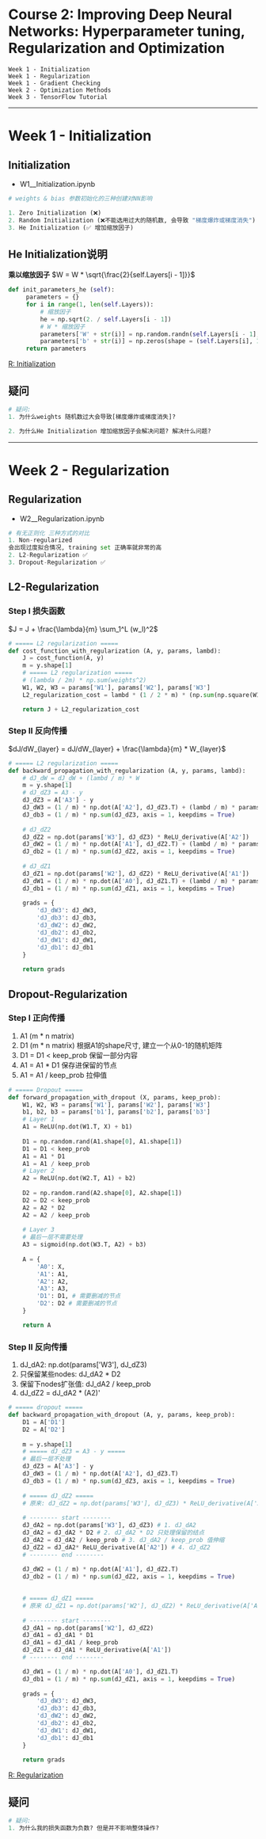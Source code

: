 
# Course 2: Improving Deep Neural Networks: Hyperparameter tuning, Regularization and Optimization

```
Week 1 - Initialization
Week 1 - Regularization
Week 1 - Gradient Checking
Week 2 - Optimization Methods
Week 3 - TensorFlow Tutorial
```

***

# Week 1 - Initialization

## Initialization
- W1__Initialization.ipynb

```python
# weights & bias 参数初始化的三种创建对NN影响

1. Zero Initialization (❌)
2. Random Initialization (❌不能选用过大的随机数, 会导致 "梯度爆炸或梯度消失")
3. He Initialization (✅ 增加缩放因子)
```

## He Initialization说明

**乘以缩放因子** 
$W = W * \sqrt{\frac{2}{self.Layers[i - 1]}}$

```python
def init_parameters_he (self):
     parameters = {}
     for i in range(1, len(self.Layers)):
         # 缩放因子
         he = np.sqrt(2. / self.Layers[i - 1])
         # W * 缩放因子
         parameters['W' + str(i)] = np.random.randn(self.Layers[i - 1], self.Layers[i]) * he
         parameters['b' + str(i)] = np.zeros(shape = (self.Layers[i], 1))
     return parameters
```

[R: Initialization](https://github.com/Kulbear/deep-learning-coursera/blob/master/Improving%20Deep%20Neural%20Networks%20Hyperparameter%20tuning%2C%20Regularization%20and%20Optimization/Initialization.ipynb)

## 疑问
```python
# 疑问:
1. 为什么weights 随机数过大会导致[梯度爆炸或梯度消失]?

2. 为什么He Initialization 增加缩放因子会解决问题? 解决什么问题?
```
***


# Week 2 - Regularization

## Regularization
- W2__Regularization.ipynb

```python
# 有无正则化 三种方式的对比
1. Non-regularized
会出现过度拟合情况, training set 正确率就非常的高
2. L2-Regularization ✅
3. Dropout-Regularization ✅
```

## L2-Regularization
### Step I 损失函数
$J = J + \frac{\lambda}{m} \sum_1^L (w_l)^2$

```python
# ===== L2 regularization =====
def cost_function_with_regularization (A, y, params, lambd):
    J = cost_function(A, y)
    m = y.shape[1]
    # ===== L2 regularization =====
    # (lambda / 2m) * np.sum(weights^2)
    W1, W2, W3 = params['W1'], params['W2'], params['W3']
    L2_regularization_cost = lambd * (1 / 2 * m) * (np.sum(np.square(W1)) + np.sum(np.square(W2)) + np.sum(np.square(W2)))

    return J + L2_regularization_cost
```

### Step II 反向传播

$dJ/dW_{layer} = dJ/dW_{layer} + \frac{\lambda}{m} * W_{layer}$
```python
# ===== L2 regularization =====
def backward_propagation_with_regularization (A, y, params, lambd):
    # dJ_dW = dJ_dW + (lambd / m) * W 
    m = y.shape[1]
    # dJ_dZ3 = A3 - y
    dJ_dZ3 = A['A3'] - y
    dJ_dW3 = (1 / m) * np.dot(A['A2'], dJ_dZ3.T) + (lambd / m) * params['W3'] # dJ_dW = dJ_dW + (lambd / m) * W 
    dJ_db3 = (1 / m) * np.sum(dJ_dZ3, axis = 1, keepdims = True)
    
    # dJ_dZ2
    dJ_dZ2 = np.dot(params['W3'], dJ_dZ3) * ReLU_derivative(A['A2'])
    dJ_dW2 = (1 / m) * np.dot(A['A1'], dJ_dZ2.T) + (lambd / m) * params['W2'] # dJ_dW = dJ_dW + (lambd / m) * W 
    dJ_db2 = (1 / m) * np.sum(dJ_dZ2, axis = 1, keepdims = True)
    
    # dJ_dZ1
    dJ_dZ1 = np.dot(params['W2'], dJ_dZ2) * ReLU_derivative(A['A1'])
    dJ_dW1 = (1 / m) * np.dot(A['A0'], dJ_dZ1.T) + (lambd / m) * params['W1'] # dJ_dW = dJ_dW + (lambd / m) * W 
    dJ_db1 = (1 / m) * np.sum(dJ_dZ1, axis = 1, keepdims = True)
    
    grads = {
        'dJ_dW3': dJ_dW3,
        'dJ_db3': dJ_db3,
        'dJ_dW2': dJ_dW2,
        'dJ_db2': dJ_db2,
        'dJ_dW1': dJ_dW1,
        'dJ_db1': dJ_db1
    }
    
    return grads
```

## Dropout-Regularization
### Step I 正向传播
1. A1 (m * n matrix)
2. D1 (m * n matrix) 根据A1的shape尺寸, 建立一个从0-1的随机矩阵
3. D1 = D1 < keep_prob 保留一部分内容
4. A1 = A1 * D1 保存进保留的节点
5. A1 = A1 / keep_prob 拉伸值

```python
# ===== Dropout =====
def forward_propagation_with_dropout (X, params, keep_prob):
    W1, W2, W3 = params['W1'], params['W2'], params['W3']
    b1, b2, b3 = params['b1'], params['b2'], params['b3']
    # Layer 1
    A1 = ReLU(np.dot(W1.T, X) + b1)
    
    D1 = np.random.rand(A1.shape[0], A1.shape[1])
    D1 = D1 < keep_prob
    A1 = A1 * D1
    A1 = A1 / keep_prob
    # Layer 2
    A2 = ReLU(np.dot(W2.T, A1) + b2)
    
    D2 = np.random.rand(A2.shape[0], A2.shape[1])
    D2 = D2 < keep_prob
    A2 = A2 * D2
    A2 = A2 / keep_prob
    
    # Layer 3
    # 最后一层不需要处理
    A3 = sigmoid(np.dot(W3.T, A2) + b3)
    
    A = {
        'A0': X,
        'A1': A1,
        'A2': A2,
        'A3': A3,
        'D1': D1, # 需要删减的节点
        'D2': D2 # 需要删减的节点
    }

    return A
```

### Step II 反向传播
1. dJ_dA2: np.dot(params['W3'], dJ_dZ3)
2. 只保留某些nodes: dJ_dA2 * D2
3. 保留下nodes扩张值: dJ_dA2 / keep_prob
4. dJ_dZ2 = dJ_dA2 * (A2)'

```python
# ===== dropout =====
def backward_propagation_with_dropout (A, y, params, keep_prob):
    D1 = A['D1']
    D2 = A['D2']
    
    m = y.shape[1]
    # ===== dJ_dZ3 = A3 - y =====
    # 最后一层不处理
    dJ_dZ3 = A['A3'] - y
    dJ_dW3 = (1 / m) * np.dot(A['A2'], dJ_dZ3.T)
    dJ_db3 = (1 / m) * np.sum(dJ_dZ3, axis = 1, keepdims = True)
    
    # ===== dJ_dZ2 =====
    # 原来: dJ_dZ2 = np.dot(params['W3'], dJ_dZ3) * ReLU_derivative(A['A2'])
    
    # -------- start -------- 
    dJ_dA2 = np.dot(params['W3'], dJ_dZ3) # 1. dJ_dA2
    dJ_dA2 = dJ_dA2 * D2 # 2. dJ_dA2 * D2 只处理保留的结点
    dJ_dA2 = dJ_dA2 / keep_prob # 3. dJ_dA2 / keep_prob 值伸缩   
    dJ_dZ2 = dJ_dA2* ReLU_derivative(A['A2']) # 4. dJ_dZ2
    # -------- end --------
    
    dJ_dW2 = (1 / m) * np.dot(A['A1'], dJ_dZ2.T)
    dJ_db2 = (1 / m) * np.sum(dJ_dZ2, axis = 1, keepdims = True)
    

    # ===== dJ_dZ1 =====
    # 原来 dJ_dZ1 = np.dot(params['W2'], dJ_dZ2) * ReLU_derivative(A['A1'])
    
    # -------- start --------
    dJ_dA1 = np.dot(params['W2'], dJ_dZ2)
    dJ_dA1 = dJ_dA1 * D1
    dJ_dA1 = dJ_dA1 / keep_prob
    dJ_dZ1 = dJ_dA1 * ReLU_derivative(A['A1'])
    # -------- end --------

    dJ_dW1 = (1 / m) * np.dot(A['A0'], dJ_dZ1.T)
    dJ_db1 = (1 / m) * np.sum(dJ_dZ1, axis = 1, keepdims = True)
    
    grads = {
        'dJ_dW3': dJ_dW3,
        'dJ_db3': dJ_db3,
        'dJ_dW2': dJ_dW2,
        'dJ_db2': dJ_db2,
        'dJ_dW1': dJ_dW1,
        'dJ_db1': dJ_db1
    }
    
    return grads
```

[R: Regularization](https://github.com/Kulbear/deep-learning-coursera/blob/master/Improving%20Deep%20Neural%20Networks%20Hyperparameter%20tuning%2C%20Regularization%20and%20Optimization/Regularization.ipynb)


## 疑问
```python
# 疑问:
1. 为什么我的损失函数为负数? 但是并不影响整体操作?
```